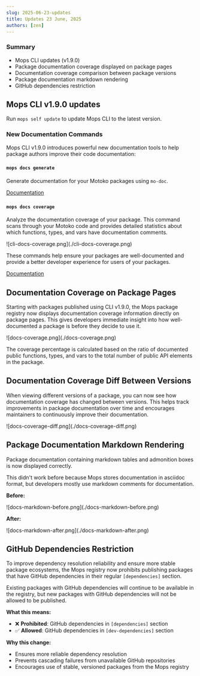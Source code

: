 ```yaml
---
slug: 2025-06-23-updates
title: Updates 23 June, 2025
authors: [zen]
---
```


### Summary
- Mops CLI updates (v1.9.0)
- Package documentation coverage displayed on package pages
- Documentation coverage comparison between package versions
- Package documentation markdown rendering
- GitHub dependencies restriction

<!-- truncate -->

## Mops CLI v1.9.0 updates

Run `mops self update` to update Mops CLI to the latest version.

### New Documentation Commands

Mops CLI v1.9.0 introduces powerful new documentation tools to help package authors improve their code documentation:

#### `mops docs generate`
Generate documentation for your Motoko packages using `mo-doc`.

[Documentation](https://docs.mops.one/cli/mops-docs-generate)

#### `mops docs coverage`
Analyze the documentation coverage of your package. This command scans through your Motoko code and provides detailed statistics about which functions, types, and vars have documentation comments.

<div style={{maxWidth: '500px', margin: '0 auto'}}>![cli-docs-coverage.png](./cli-docs-coverage.png)</div>

These commands help ensure your packages are well-documented and provide a better developer experience for users of your packages.

[Documentation](https://docs.mops.one/cli/mops-docs-coverage)

## Documentation Coverage on Package Pages

Starting with packages published using CLI v1.9.0, the Mops package registry now displays documentation coverage information directly on package pages. This gives developers immediate insight into how well-documented a package is before they decide to use it.

<div style={{maxWidth: '400px', margin: '0 auto'}}>![docs-coverage.png](./docs-coverage.png)</div>

The coverage percentage is calculated based on the ratio of documented public functions, types, and vars to the total number of public API elements in the package.

## Documentation Coverage Diff Between Versions

When viewing different versions of a package, you can now see how documentation coverage has changed between versions. This helps track improvements in package documentation over time and encourages maintainers to continuously improve their documentation.

<div style={{maxWidth: '600px', margin: '0 auto'}}>![docs-coverage-diff.png](./docs-coverage-diff.png)</div>

## Package Documentation Markdown Rendering

Package documentation containing markdown tables and admonition boxes is now displayed correctly.

This didn't work before because Mops stores documentation in asciidoc format, but developers mostly use markdown comments for documentation.

**Before:**
<div style={{maxWidth: '400px', margin: '0 auto'}}>![docs-markdown-before.png](./docs-markdown-before.png)</div>

**After:**
<div style={{maxWidth: '400px', margin: '0 auto'}}>![docs-markdown-after.png](./docs-markdown-after.png)</div>

## GitHub Dependencies Restriction

To improve dependency resolution reliability and ensure more stable package ecosystems, the Mops registry now prohibits publishing packages that have GitHub dependencies in their regular `[dependencies]` section.

Existing packages with GitHub dependencies will continue to be available in the registry, but new packages with GitHub dependencies will not be allowed to be published.

**What this means:**
- ❌ **Prohibited**: GitHub dependencies in `[dependencies]` section
- ✅ **Allowed**: GitHub dependencies in `[dev-dependencies]` section

**Why this change:**
- Ensures more reliable dependency resolution
- Prevents cascading failures from unavailable GitHub repositories
- Encourages use of stable, versioned packages from the Mops registry